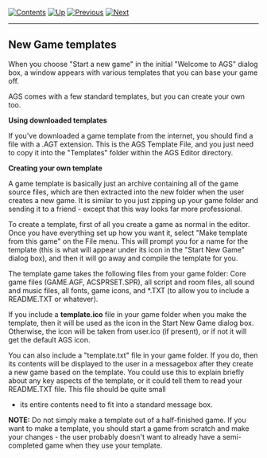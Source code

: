 []()

[![Contents](contents.gif)](ags.md) [![Up](up.gif)](ags12.md#topic20)
[![Previous](back.gif)](ags22.md#topic33)
[![Next](forward.gif)](ags24.md#Debuggingfeatures)

------------------------------------------------------------------------

New Game templates
------------------

When you choose "Start a new game" in the initial "Welcome to AGS"
dialog box, a window appears with various templates that you can base
your game off.

AGS comes with a few standard templates, but you can create your own
too.

**Using downloaded templates**

If you've downloaded a game template from the internet, you should find
a file with a .AGT extension. This is the AGS Template File, and you
just need to copy it into the "Templates" folder within the AGS Editor
directory.

**Creating your own template**

A game template is basically just an archive containing all of the game
source files, which are then extracted into the new folder when the user
creates a new game. It is similar to you just zipping up your game
folder and sending it to a friend - except that this way looks far more
professional.

To create a template, first of all you create a game as normal in the
editor. Once you have everything set up how you want it, select "Make
template from this game" on the File menu. This will prompt you for a
name for the template (this is what will appear under its icon in the
"Start New Game" dialog box), and then it will go away and compile the
template for you.

The template game takes the following files from your game folder: Core
game files (GAME.AGF, ACSPRSET.SPR), all script and room files, all
sound and music files, all fonts, game icons, and \*.TXT (to allow you
to include a README.TXT or whatever).

If you include a **template.ico** file in your game folder when you make
the template, then it will be used as the icon in the Start New Game
dialog box. Otherwise, the icon will be taken from user.ico (if
present), or if not it will get the default AGS icon.

You can also include a "template.txt" file in your game folder. If you
do, then its contents will be displayed to the user in a messagebox
after they create a new game based on the template. You could use this
to explain briefly about any key aspects of the template, or it could
tell them to read your README.TXT file. This file should be quite small
- its entire contents need to fit into a standard message box.

**NOTE:** Do not simply make a template out of a half-finished game. If
you want to make a template, you should start a game from scratch and
make your changes - the user probably doesn't want to already have a
semi-completed game when they use your template.


